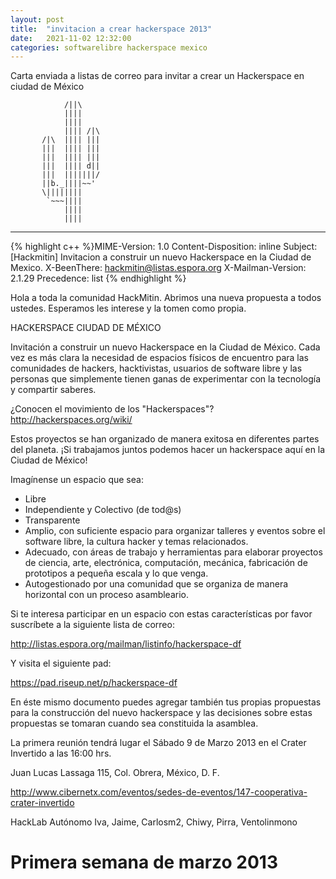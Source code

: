 ```yaml
---
layout: post
title:  "invitacion a crear hackerspace 2013"
date:   2021-11-02 12:32:00
categories: softwarelibre hackerspace mexico
---
```


Carta enviada a listas de correo para invitar a crear un Hackerspace en ciudad de México


                /||\
                ||||
                ||||
                |||| /|\
           /|\  |||| |||
           |||  |||| |||
           |||  |||| |||
           |||  |||| d||
           |||  |||||||/
           ||b._||||~~'
           \||||||||
            `~~~||||
                ||||
                ||||

-------------------------------------

{% highlight c++ %}MIME-Version: 1.0
Content-Disposition: inline
Subject: [Hackmitin] Invitacion a construir un nuevo Hackerspace en la Ciudad de Mexico.
X-BeenThere: hackmitin@listas.espora.org
X-Mailman-Version: 2.1.29
Precedence: list
{% endhighlight %}

Hola a toda la comunidad HackMitin.
Abrimos una nueva propuesta a todos ustedes.
Esperamos les interese y la tomen como propia.

HACKERSPACE CIUDAD DE MÉXICO

Invitación a construir un nuevo Hackerspace en la Ciudad de México.
Cada vez es más clara la necesidad de espacios físicos de encuentro para
las comunidades de hackers, hacktivistas, usuarios de software libre y
las  personas que simplemente tienen ganas de experimentar con la
tecnología y compartir saberes.

¿Conocen el movimiento de los "Hackerspaces"? http://hackerspaces.org/wiki/

Estos proyectos se han organizado de manera exitosa en diferentes partes
del planeta. ¡Si trabajamos juntos podemos hacer un hackerspace aquí en
la Ciudad de México!

Imagínense un espacio que sea:
* Libre
* Independiente y Colectivo (de tod@s)
* Transparente
* Amplio, con suficiente espacio para organizar talleres y eventos sobre
el software libre, la cultura hacker y temas relacionados.
* Adecuado, con áreas de trabajo y herramientas para elaborar proyectos
de ciencia, arte, electrónica, computación, mecánica, fabricación de
prototipos a pequeña escala y lo que venga.
* Autogestionado por una comunidad que se organiza de manera horizontal
con un proceso asambleario.

Si te interesa participar en un espacio con estas características por
favor suscríbete a la siguiente lista de correo:

http://listas.espora.org/mailman/listinfo/hackerspace-df

Y visita el siguiente pad:

https://pad.riseup.net/p/hackerspace-df

En éste mismo documento puedes agregar también tus propias propuestas
para la construcción del nuevo hackerspace y las decisiones sobre estas
propuestas se tomaran cuando sea constituida la asamblea.

La primera reunión tendrá lugar el Sábado 9 de Marzo 2013 en el Crater
Invertido a las 16:00 hrs.

Juan Lucas Lassaga 115, Col. Obrera, México, D. F.

http://www.cibernetx.com/eventos/sedes-de-eventos/147-cooperativa-crater-invertido

HackLab Autónomo
Iva, Jaime, Carlosm2, Chiwy, Pirra, Ventolinmono

# Primera semana de marzo 2013
